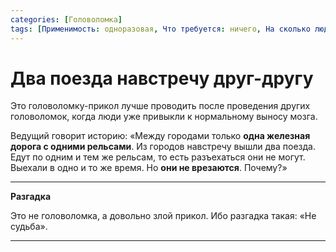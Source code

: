```yaml
---
categories: [Головоломка]
tags: [Применимость: одноразовая, Что требуется: ничего, На сколько людей рассчитано: от 2, Подвижность: нет, Место проведения: где угодно]
---
```


# Два поезда навстречу друг-другу

Это головоломку-прикол лучше проводить после проведения других головоломок, когда люди уже привыкли к нормальному выносу мозга.

Ведущий говорит историю: «Между городами только **одна железная дорога с одними рельсами**. Из городов навстречу вышли два поезда. Едут по одним и тем же рельсам, то есть разъехаться они не могут. Выехали в одно и то же время. Но **они не врезаются**. Почему?»

---

**Разгадка** <!-- !details -->

Это не головоломка, а довольно злой прикол. Ибо разгадка такая: «Не судьба».

---
